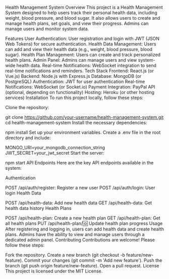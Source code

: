 Health Management System
Overview
This project is a Health Management System designed to help users track their personal health data, including weight, blood pressure, and blood sugar. It also allows users to create and manage health plans, set goals, and view their progress. Admins can manage users and monitor system data.

Features
User Authentication: User registration and login with JWT (JSON Web Tokens) for secure authentication.
Health Data Management: Users can add and view their health data (e.g., weight, blood pressure, blood sugar).
Health Plan Management: Users can create and track personalized health plans.
Admin Panel: Admins can manage users and view system-wide health data.
Real-time Notifications: WebSocket integration to send real-time notifications and reminders.
Tech Stack
Frontend: React.js (or Vue.js)
Backend: Node.js with Express.js
Database: MongoDB (or PostgreSQL)
Authentication: JWT for user authentication
Real-time Notifications: WebSocket (or Socket.io)
Payment Integration: PayPal API (optional, depending on functionality)
Hosting: Heroku (or other hosting services)
Installation
To run this project locally, follow these steps:

Clone the repository:


git clone https://github.com/your-username/health-management-system.git
cd health-management-system
Install the necessary dependencies:


npm install
Set up your environment variables. Create a .env file in the root directory and include:


MONGO_URI=your_mongodb_connection_string
JWT_SECRET=your_jwt_secret
Start the server:


npm start
API Endpoints
Here are the key API endpoints available in the system:

Authentication

POST /api/auth/register: Register a new user
POST /api/auth/login: User login
Health Data

POST /api/health-data: Add new health data
GET /api/health-data: Get health data history
Health Plans

POST /api/health-plan: Create a new health plan
GET /api/health-plan: Get all health plans
PUT /api/health-plan/:id: Update health plan progress
Usage
After registering and logging in, users can add health data and create health plans.
Admins have the ability to view and manage users through a dedicated admin panel.
Contributing
Contributions are welcome! Please follow these steps:

Fork the repository.
Create a new branch (git checkout -b feature/new-feature).
Commit your changes (git commit -m 'Add new feature').
Push the branch (git push origin feature/new-feature).
Open a pull request.
License
This project is licensed under the MIT License.
